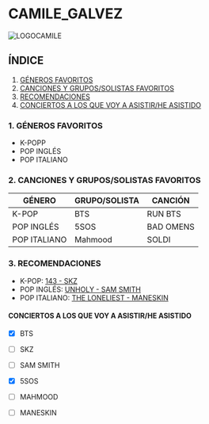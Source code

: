 # CAMILE_GALVEZ
 
![LOGOCAMILE](https://user-images.githubusercontent.com/115488393/199530782-b5c54d86-9da9-49e3-99df-fff5723d72d2.png)

## ÍNDICE

1. [GÉNEROS FAVORITOS](https://github.com/CamileGalvez/CAMILE_GALVEZ#1-g%C3%A9neros-favoritos)
2. [CANCIONES Y GRUPOS/SOLISTAS FAVORITOS](https://github.com/CamileGalvez/CAMILE_GALVEZ#2-canciones-y-grupossolistas-favoritos)
3. [RECOMENDACIONES](https://github.com/CamileGalvez/CAMILE_GALVEZ#3-recomendaciones)
4. [CONCIERTOS A LOS QUE VOY A ASISTIR/HE ASISTIDO](https://github.com/CamileGalvez/CAMILE_GALVEZ#conciertos-a-los-que-voy-a-asistirhe-asistido) 



### 1. GÉNEROS FAVORITOS 

+ K-POPP
+ POP INGLÉS
+ POP ITALIANO

### 2. CANCIONES Y GRUPOS/SOLISTAS FAVORITOS

|   GÉNERO   | GRUPO/SOLISTA|  CANCIÓN  |
|------------|--------------|-----------|
|    K-POP   |      BTS     |  RUN BTS  | 
| POP INGLÉS |     5SOS     | BAD OMENS |
|POP ITALIANO|    Mahmood   |   SOLDI   |

### 3. RECOMENDACIONES

* K-POP: [143 - SKZ ](https://youtu.be/jYSlpC6Ud2A)
* POP INGLÉS: [UNHOLY - SAM SMITH](https://youtu.be/Uq9gPaIzbe8)
* POP ITALIANO: [THE LONELIEST - MANESKIN](https://youtu.be/odWKEfp2QMY)

#### CONCIERTOS A LOS QUE VOY A ASISTIR/HE ASISTIDO

- [X] BTS
- [ ] SKZ
- [ ] SAM SMITH
- [X] 5SOS
- [ ] MAHMOOD
- [ ] MANESKIN



